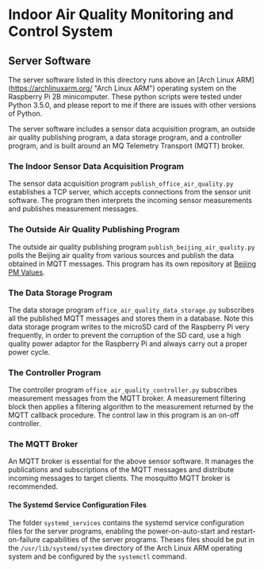 # Indoor Air Quality Monitoring and Control System
## Server Software
The server software listed in this directory runs above an [Arch Linux ARM] (https://archlinuxarm.org/ "Arch Linux ARM") operating system on the Raspberry Pi 2B minicomputer. These python scripts were tested under Python 3.5.0, and please report to me if there are issues with other versions of Python. 


The server software includes a sensor data acquisition program, an outside air quality publishing program, a data storage program, and a controller program, and is built around an MQ Telemetry Transport (MQTT) broker. 

### The Indoor Sensor Data Acquisition Program 
The sensor data acquisition program `publish_office_air_quality.py` establishes a TCP server, which accepts connections from the sensor unit software. The program then interprets the incoming sensor measurements and publishes measurement messages.

### The Outside Air Quality Publishing Program
The outside air quality publishing program `publish_beijing_air_quality.py` polls the Beijing air quality from various sources and publish the data obtained in MQTT messages. This program has its own repository at [Beijing PM Values](https://github.com/teancake/Beijing-PM-Values "Beijing PM Values").

### The Data Storage Program
The data storage program `office_air_quality_data_storage.py` subscribes all the published MQTT messages and stores them in a database. Note this data storage program writes to the microSD card of the Raspberry Pi very frequently, in order to prevent the corruption of the SD card, use a high quality power adaptor for the Raspberry Pi and always carry out a proper power cycle. 

### The Controller Program 
The controller program `office_air_quality_controller.py` subscribes measurement messages from the MQTT broker. A measurement filtering block then applies a filtering algorithm to the measurement returned by the MQTT callback procedure. The control law in this program is an on-off controller. 

### The MQTT Broker
An MQTT broker is essential for the above sensor software. It manages the publications and subscriptions of the MQTT messages and distribute incoming messages to target clients. The mosquitto MQTT broker is recommended.  

#### The Systemd Service Configuration Files 
The folder `systemd_services` contains the systemd service configuration files for the server programs, enabling the power-on-auto-start and restart-on-failure capabilities of the server programs. Theses files should be put in the `/usr/lib/systemd/system` directory of the Arch Linux ARM operating system and be configured by the `systemctl` command.
